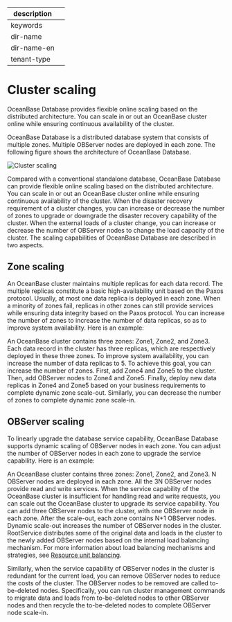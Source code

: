|description||
|---|---|
|keywords||
|dir-name||
|dir-name-en||
|tenant-type||

# Cluster scaling

OceanBase Database provides flexible online scaling based on the distributed architecture. You can scale in or out an OceanBase cluster online while ensuring continuous availability of the cluster.

OceanBase Database is a distributed database system that consists of multiple zones. Multiple OBServer nodes are deployed in each zone. The following figure shows the architecture of OceanBase Database.

![Cluster scaling](https://obbusiness-private.oss-cn-shanghai.aliyuncs.com/doc/img/observer-enterprise/V4.2.1/EN_US/700.reference/100.oceanbase-database-concepts/%E5%86%85%E6%A0%B813.png)

Compared with a conventional standalone database, OceanBase Database can provide flexible online scaling based on the distributed architecture. You can scale in or out an OceanBase cluster online while ensuring continuous availability of the cluster. When the disaster recovery requirement of a cluster changes, you can increase or decrease the number of zones to upgrade or downgrade the disaster recovery capability of the cluster. When the external loads of a cluster change, you can increase or decrease the number of OBServer nodes to change the load capacity of the cluster. The scaling capabilities of OceanBase Database are described in two aspects.

## Zone scaling

An OceanBase cluster maintains multiple replicas for each data record. The multiple replicas constitute a basic high-availability unit based on the Paxos protocol. Usually, at most one data replica is deployed in each zone. When a minority of zones fail, replicas in other zones can still provide services while ensuring data integrity based on the Paxos protocol. You can increase the number of zones to increase the number of data replicas, so as to improve system availability. Here is an example:

An OceanBase cluster contains three zones: Zone1, Zone2, and Zone3. Each data record in the cluster has three replicas, which are respectively deployed in these three zones. To improve system availability, you can increase the number of data replicas to 5. To achieve this goal, you can increase the number of zones. First, add Zone4 and Zone5 to the cluster. Then, add OBServer nodes to Zone4 and Zone5. Finally, deploy new data replicas in Zone4 and Zone5 based on your business requirements to complete dynamic zone scale-out. Similarly, you can decrease the number of zones to complete dynamic zone scale-in.

## OBServer scaling

To linearly upgrade the database service capability, OceanBase Database supports dynamic scaling of OBServer nodes in each zone. You can adjust the number of OBServer nodes in each zone to upgrade the service capability. Here is an example:

An OceanBase cluster contains three zones: Zone1, Zone2, and Zone3. N OBServer nodes are deployed in each zone. All the 3N OBServer nodes provide read and write services. When the service capability of the OceanBase cluster is insufficient for handling read and write requests, you can scale out the OceanBase cluster to upgrade its service capability. You can add three OBServer nodes to the cluster, with one OBServer node in each zone. After the scale-out, each zone contains N+1 OBServer nodes. Dynamic scale-out increases the number of OBServer nodes in the cluster. RootService distributes some of the original data and loads in the cluster to the newly added OBServer nodes based on the internal load balancing mechanism. For more information about load balancing mechanisms and strategies, see [Resource unit balancing](../../300.multi-tenant-architecture/500.tenants-and-resource-management/300.resource-unit-balancing.md).

Similarly, when the service capability of OBServer nodes in the cluster is redundant for the current load, you can remove OBServer nodes to reduce the costs of the cluster. The OBServer nodes to be removed are called to-be-deleted nodes. Specifically, you can run cluster management commands to migrate data and loads from to-be-deleted nodes to other OBServer nodes and then recycle the to-be-deleted nodes to complete OBServer node scale-in.
